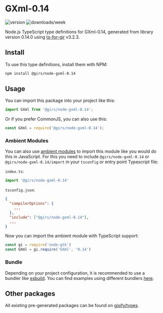 
# GXml-0.14

![version](https://img.shields.io/npm/v/@girs/node-gxml-0.14)
![downloads/week](https://img.shields.io/npm/dw/@girs/node-gxml-0.14)


Node.js TypeScript type definitions for GXml-0.14, generated from library version 0.14.0 using [ts-for-gir](https://github.com/gjsify/ts-for-gir) v3.2.3.


## Install

To use this type definitions, install them with NPM:
```bash
npm install @girs/node-gxml-0.14
```

## Usage

You can import this package into your project like this:
```ts
import GXml from '@girs/node-gxml-0.14';
```

Or if you prefer CommonJS, you can also use this:
```ts
const GXml = require('@girs/node-gxml-0.14');
```

### Ambient Modules

You can also use [ambient modules](https://github.com/gjsify/ts-for-gir/tree/main/packages/cli#ambient-modules) to import this module like you would do this in JavaScript.
For this you need to include `@girs/node-gxml-0.14` or `@girs/node-gxml-0.14/import` in your `tsconfig` or entry point Typescript file:

`index.ts`:
```ts
import '@girs/node-gxml-0.14'
```

`tsconfig.json`:
```json
{
  "compilerOptions": {
    ...
  },
  "include": ["@girs/node-gxml-0.14"],
  ...
}
```

Now you can import the ambient module with TypeScript support: 

```ts
const gi = require('node-gtk')
const GXml = gi.require('GXml', '0.14')
```


### Bundle

Depending on your project configuration, it is recommended to use a bundler like [esbuild](https://esbuild.github.io/). You can find examples using different bundlers [here](https://github.com/gjsify/ts-for-gir/tree/main/examples).

## Other packages

All existing pre-generated packages can be found on [gjsify/types](https://github.com/gjsify/types).

